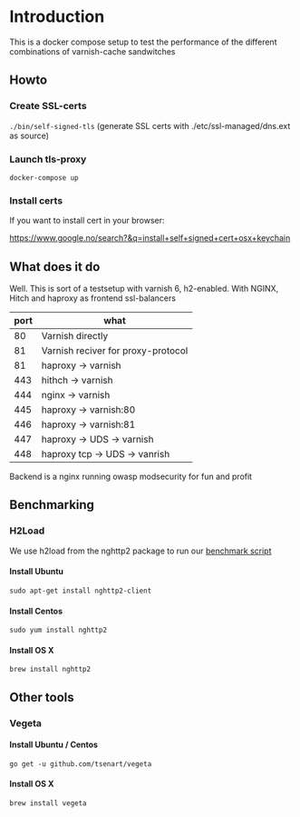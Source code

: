 # Introduction

This is a docker compose setup to test the performance of the different combinations of varnish-cache sandwitches

## Howto

### Create SSL-certs
` ./bin/self-signed-tls ` (generate SSL certs with ./etc/ssl-managed/dns.ext as source)

### Launch tls-proxy
` docker-compose up `

### Install certs

If you want to install cert in your browser:

https://www.google.no/search?&q=install+self+signed+cert+osx+keychain

## What does it do

Well. This is sort of a testsetup with varnish 6, h2-enabled. With NGINX, Hitch and haproxy as frontend ssl-balancers

|port|what|
|----|----|
|80| Varnish directly
|81| Varnish reciver for proxy-protocol
|81| haproxy -> varnish
|443|hithch -> varnish 
|444|nginx -> varnish
|445|haproxy -> varnish:80
|446|haproxy -> varnish:81
|447|haproxy -> UDS -> varnish
|448|haproxy tcp -> UDS -> vanrish

Backend is a nginx running owasp modsecurity for fun and profit

## Benchmarking

### H2Load

We use h2load from the nghttp2 package to run our [benchmark script](benchmark.sh)

#### Install Ubuntu

`sudo apt-get install nghttp2-client`

#### Install Centos
`sudo yum install nghttp2`

#### Install OS X
`brew install nghttp2`

## Other tools

### Vegeta

#### Install Ubuntu / Centos

`go get -u github.com/tsenart/vegeta`

#### Install OS X

`brew install vegeta`



